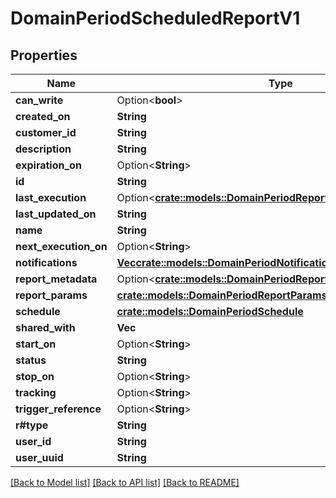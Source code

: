# DomainPeriodScheduledReportV1

## Properties

Name | Type | Description | Notes
------------ | ------------- | ------------- | -------------
**can_write** | Option<**bool**> |  | [optional]
**created_on** | **String** |  |
**customer_id** | **String** |  |
**description** | **String** |  |
**expiration_on** | Option<**String**> |  | [optional]
**id** | **String** |  |
**last_execution** | Option<[**crate::models::DomainPeriodReportExecutionSummaryV1**](domain.ReportExecutionSummaryV1.md)> |  | [optional]
**last_updated_on** | **String** |  |
**name** | **String** |  |
**next_execution_on** | Option<**String**> |  | [optional]
**notifications** | [**Vec<crate::models::DomainPeriodNotifications>**](domain.Notifications.md) |  |
**report_metadata** | Option<[**crate::models::DomainPeriodReportMetadata**](domain.ReportMetadata.md)> |  | [optional]
**report_params** | [**crate::models::DomainPeriodReportParams**](domain.ReportParams.md) |  |
**schedule** | [**crate::models::DomainPeriodSchedule**](domain.Schedule.md) |  |
**shared_with** | **Vec<String>** |  |
**start_on** | Option<**String**> |  | [optional]
**status** | **String** |  |
**stop_on** | Option<**String**> |  | [optional]
**tracking** | Option<**String**> |  | [optional]
**trigger_reference** | Option<**String**> |  | [optional]
**r#type** | **String** |  |
**user_id** | **String** |  |
**user_uuid** | **String** |  |

[[Back to Model list]](../README.md#documentation-for-models) [[Back to API list]](../README.md#documentation-for-api-endpoints) [[Back to README]](../README.md)
